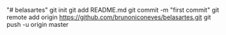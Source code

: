 "# belasartes"  git init git add README.md git commit -m "first commit" git remote add origin https://github.com/brunoniconeves/belasartes.git git push -u origin master
